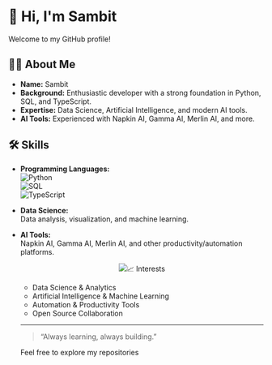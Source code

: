 # 👋 Hi, I'm Sambit

Welcome to my GitHub profile!

## 👨‍💻 About Me

- **Name:** Sambit
- **Background:** Enthusiastic developer with a strong foundation in Python, SQL, and TypeScript.
- **Expertise:** Data Science, Artificial Intelligence, and modern AI tools.
- **AI Tools:** Experienced with Napkin AI, Gamma AI, Merlin AI, and more.

## 🛠️ Skills

- **Programming Languages:**  
  ![Python](https://img.shields.io/badge/-Python-blue?logo=python)  
  ![SQL](https://img.shields.io/badge/-SQL-lightgrey?logo=postgresql)  
  ![TypeScript](https://img.shields.io/badge/-TypeScript-3178c6?logo=typescript)

- **Data Science:**  
  Data analysis, visualization, and machine learning.

- **AI Tools:**  
  Napkin AI, Gamma AI, Merlin AI, and other productivity/automation platforms.

  <p align="center">
  <img src="https://skillicons.dev/icons?i=rust,python,c,ts,linux,java/>
</p>

## 📈 Interests

- Data Science & Analytics  
- Artificial Intelligence & Machine Learning  
- Automation & Productivity Tools  
- Open Source Collaboration

----

> “Always learning, always building.”

Feel free to explore my repositories
